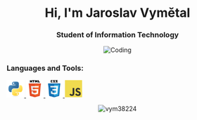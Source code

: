 <h1 align="center">Hi, I'm Jaroslav Vymětal</h1>
<h3 align="center">Student of Information Technology</h3>

<!-- Adjusted the image to be more responsive -->
<div align="center">
  <img alt="Coding" style="max-width: 100%; height: auto;" src="https://i.pinimg.com/originals/e1/f3/41/e1f3413bf5036045713341394f617225.gif">
</div>

<h3 align="left">Languages and Tools:</h3>
<p align="left">
  <a href="https://www.python.org" target="_blank" rel="noreferrer"> 
    <img src="https://raw.githubusercontent.com/devicons/devicon/master/icons/python/python-original.svg" alt="python" width="40" height="40"/>
  </a>
  <a href="https://www.w3.org/html/" target="_blank" rel="noreferrer"> 
    <img src="https://raw.githubusercontent.com/devicons/devicon/master/icons/html5/html5-original-wordmark.svg" alt="html5" width="40" height="40"/>
  </a>
  <a href="https://www.w3schools.com/css/" target="_blank" rel="noreferrer"> 
    <img src="https://raw.githubusercontent.com/devicons/devicon/master/icons/css3/css3-original-wordmark.svg" alt="css3" width="40" height="40"/>
  </a>
  <a href="https://developer.mozilla.org/en-US/docs/Web/JavaScript" target="_blank" rel="noreferrer"> 
    <img src="https://raw.githubusercontent.com/devicons/devicon/master/icons/javascript/javascript-original.svg" alt="javascript" width="40" height="40"/>
  </a>
</p>

<!-- Make the GitHub stats responsive -->
<div align="center" style="display: flex; justify-content: center; align-items: center; flex-wrap: wrap;">
  <img src="https://github-readme-stats.vercel.app/api/top-langs?username=vym38224&show_icons=true&locale=en&layout=compact" alt="vym38224" style="max-width: 100%; height: auto;"/>
</div>
